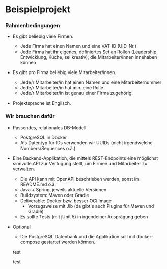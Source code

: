 # Beispielprojekt

### Rahmenbedingungen

+ Es gibt beliebig viele Firmen.
    + Jede Firma hat einen Namen und eine VAT-ID (UID-Nr.)
    + Jede Firma hat ihr eigenes, definiertes Set an Rollen (Leadership, Entwicklung, Küche, sei kreativ), die Mitarbeiter/innen innehaben können 
+ Es gibt pro Firma beliebig viele Mitarbeiter/innen.
    + Jede/r Mitarbeiter/in hat einen Namen und eine Mitarbeiternummer
    + Jede/r Mitarbeiter/in hat min. eine Rolle
    + Jede/r Mitarbeiter/in ist genau einer Firma zugehörig.
     
+ Projektsprache ist Englisch.

### Wir brauchen dafür

+ Passendes, relationales DB-Modell
    + PostgreSQL in Docker
    + Als Datentyp für IDs verwenden wir UUIDs (nicht irgendwelche Numbers/Sequences o.ä.)
+ Eine Backend-Applikation, die mittels REST-Endpoints eine möglichst sinnvolle API zur Verfügung stellt, um Firmen und Mitarbeiter zu verwalten.
    + Die API kann mit OpenAPI beschrieben werden, sonst im README.md o.ä.
    + Java + Spring, jeweils aktuelle Versionen
    + Buildsystem: Maven oder Gradle
    + Deliverable: Docker bzw. besser OCI Image
        + Vorzugsweise mit Jib (da gibt's auch Plugins für Maven und Gradle)
    + Es sollte Tests (mit jUnit 5) in irgendeiner Ausprägung geben
+ Optional
    + Die PostgreSQL Datenbank und die Applikation soll mit docker-compose gestartet werden können.


    test

    test
